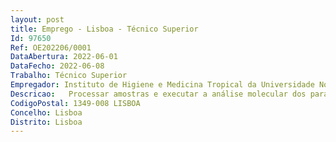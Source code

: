 ```yaml
--- 
layout: post
title: Emprego - Lisboa - Técnico Superior
Id: 97650
Ref: OE202206/0001
DataAbertura: 2022-06-01
DataFecho: 2022-06-08
Trabalho: Técnico Superior
Empregador: Instituto de Higiene e Medicina Tropical da Universidade Nova de Lisboa - NOVA Institute of Hygiene
Descricao:   Processar amostras e executar a análise molecular dos parasitas e mosquitos    Participar na manutenção das colónias de mosquitos anofelinos   Avaliar a atividade repelente em bioensaio   Processar e apresentar dados para analise e escrever relatórios das atividades em português e ou em inglês.Poderá quando necessário participar em outras atividades relevantes para o projeto e grupo de investigação em que está inserido.
CodigoPostal: 1349-008 LISBOA
Concelho: Lisboa
Distrito: Lisboa
--- 
```

